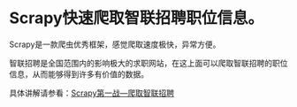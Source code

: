 # Scrapy快速爬取智联招聘职位信息。

Scrapy是一款爬虫优秀框架，感觉爬取速度极快，异常方便。

智联招聘是全国范围内的影响极大的求职网站，在这上面可以爬取智联招聘的职位信息，从而能够得到许多有价值的数据。

具体讲解请参看：[Scrapy第一战—爬取智联招聘](http://www.bestblog.top/2017/08/31/python%E4%B9%8B%E5%AD%97%E7%AC%A6%E4%B8%B2%E5%A4%84%E7%90%86/)

